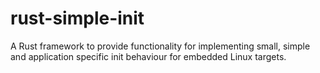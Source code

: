 
# rust-simple-init

A Rust framework to provide functionality for implementing small, simple and
application specific init behaviour for embedded Linux targets.

